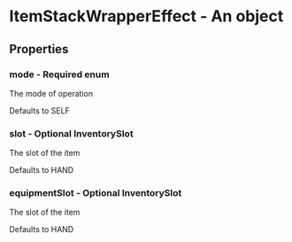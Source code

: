 

# ItemStackWrapperEffect - An object



## Properties



### mode - Required enum



 The mode of operation



Defaults to SELF



### slot - Optional InventorySlot



 The slot of the item



Defaults to HAND



### equipmentSlot - Optional InventorySlot



 The slot of the item



Defaults to HAND

